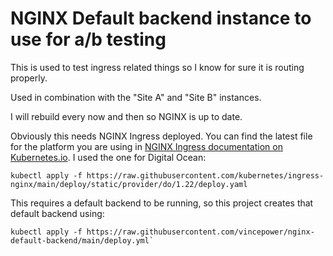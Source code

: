 # NGINX Default backend instance to use for a/b testing

This is used to test ingress related things so I know for sure it is routing properly.

Used in combination with the "Site A" and "Site B" instances.

I will rebuild every now and then so NGINX is up to date.

Obviously this needs NGINX Ingress deployed. You can find the latest file for the platform you are using in [NGINX Ingress documentation on Kubernetes.io](https://kubernetes.github.io/ingress-nginx/deploy/). I used the one for Digital Ocean:
```
kubectl apply -f https://raw.githubusercontent.com/kubernetes/ingress-nginx/main/deploy/static/provider/do/1.22/deploy.yaml
```


This requires a default backend to be running, so this project creates that default backend using:
```
kubectl apply -f https://raw.githubusercontent.com/vincepower/nginx-default-backend/main/deploy.yml`
```
